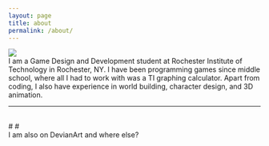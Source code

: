 ```yaml
---
layout: page
title: about
permalink: /about/
---
```


<img class="col one right" src="/img/prof_pic.jpg">

<br/>
I am a Game Design and Development student at Rochester Institute of Technology in Rochester, NY. I have been programming games since middle school, where all I had to work with was a TI graphing calculator. Apart from coding, I also have experience in world building, character design, and 3D animation. 


<br/>
<hr/>
<br/>
<span class="contacticon center">
	<a href="mailto:cxp2265@gmail.com"><i class="fa fa-envelope-square"></i></a>
	<a href="https://github.com/chasparr" target="_blank"><i class="fa fa-github-square"></i></a>
	<a href="https://www.linkedin.com/profile/view?id=ADEAABYYvNIBTrx_VrOzR83ah0QhQgx4T5Gocf4" target="_blank"><i class="fa fa-linkedin-square"></i></a>
	#<a href="http://tumblr.com" target="_blank"><i class="fa fa-tumblr-square"></i></a>
	#<a href="https://twitter.com" target="_blank"><i class="fa fa-twitter-square"></i></a>
</span>

<div class="col three caption">
	I am also on DevianArt and where else?
</div>

